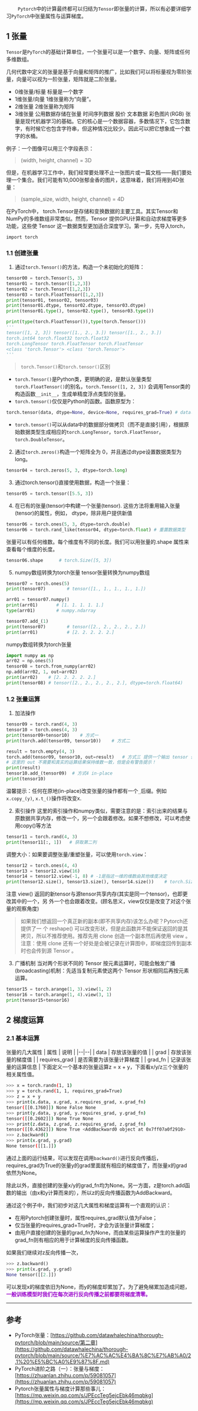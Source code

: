 &nbsp;&nbsp;&nbsp;&nbsp;&nbsp;&nbsp;&nbsp;&nbsp;`Pytorch`中的计算最终都可以归结为`Tensor`即张量的计算，所以有必要详细学习`PyTorch`中张量属性与运算梯度。

## 1 张量
`Tensor`是`PyTorch`的基础计算单位，一个张量可以是一个数字、向量、矩阵或任何多维数组。

几何代数中定义的张量是基于向量和矩阵的推广，比如我们可以将标量视为零阶张量，向量可以视为一阶张量，矩阵就是二阶张量。

- 0维张量/标量 标量是一个数字
- 1维张量/向量 1维张量称为“向量”。
- 2维张量 2维张量称为矩阵
- 3维张量 公用数据存储在张量 时间序列数据 股价 文本数据 彩色图片(RGB)
张量是现代机器学习的基础。它的核心是一个数据容器，多数情况下，它包含数字，有时候它也包含字符串，但这种情况比较少。因此可以把它想象成一个数字的水桶。

例子：一个图像可以用三个字段表示：
> (width, height, channel) = 3D

但是，在机器学习工作中，我们经常要处理不止一张图片或一篇文档——我们要处理一个集合。我们可能有10,000张郁金香的图片，这意味着，我们将用到4D张量：
> (sample_size, width, height, channel) = 4D

在PyTorch中， torch.Tensor是存储和变换数据的主要工具。其实Tensor和NumPy的多维数组非常类似。然而，Tensor 提供GPU计算和自动求梯度等更多功能，这些使 Tensor 这一数据类型更加适合深度学习。第一步，先导入torch，
```pytorch
import torch
```

### 1.1 创建张量
1. 通过`torch.Tensor()`的方法，构造一个未初始化的矩阵：
```python
tensor00 = torch.Tensor(5, 3)
tensor01 = torch.tensor([1,2,3])
tensor02 = torch.Tensor([1,2,3])
tensor03 = torch.FloatTensor([1,2,3])
print(tensor01, tensor02, tensor03)
print(tensor01.dtype, tensor02.dtype, tensor03.dtype)
print(tensor01.type(), tensor02.type(), tensor03.type())

print(type(torch.FloatTensor()),type(torch.Tensor()))
'''
tensor([1, 2, 3]) tensor([1., 2., 3.]) tensor([1., 2., 3.])
torch.int64 torch.float32 torch.float32
torch.LongTensor torch.FloatTensor torch.FloatTensor
<class 'torch.Tensor'> <class 'torch.Tensor'>
'''
```
> `torch.Tensor()`和`torch.tensor()`区别
- `torch.Tensor()`是Python类，更明确的说，是默认张量类型`torch.FloatTensor()`的别名，`torch.Tensor([1, 2, 3])` 会调用Tensor类的构造函数`__init__`，生成单精度浮点类型的张量。
- `torch.tensor()`仅仅是Python的函数。函数原型为：
```python
torch.tensor(data, dtype=None, device=None, requires_grad=True) # data可以是：list, tuple, array, scalar等类型
```
- `torch.tensor()`可以从data中的数据部分做拷贝（而不是直接引用），根据原始数据类型生成相应的`torch.LongTensor`，`torch.FloatTensor`，`torch.DoubleTensor`。



2. 通过`torch.zeros()`构造一个矩阵全为 0，并且通过dtype设置数据类型为 long。
```python
tensor04 = torch.zeros(5, 3, dtype=torch.long)
```
3. 通过torch.tensor()直接使用数据，构造一个张量：
```python
tensor05 = torch.tensor([5.5, 3])
```
4. 在已有的张量(tensor)中构建一个张量(tensor). 这些方法将重用输入张量(tensor)的属性，例如， dtype，除非用户提供新值
```python
tensor06 = torch.ones(5, 3, dtype=torch.double)
tensor06 = torch.rand_like(tensor04, dtype=torch.float) # 重置数据类型
```
张量可以有任何维数。每个维度有不同的长度。我们可以用张量的.shape 属性来查看每个维度的长度。
```python
tensor06.shape      # torch.Size([5, 3])
```
5. numpy数组转换为torch张量
tensor张量转换为numpy数组
```python
tensor07 = torch.ones(5)
print(tensor07)        # tensor([1., 1., 1., 1., 1.])

arr01 = tensor07.numpy()
print(arr01)       # [1. 1. 1. 1. 1.]
type(arr01)        # numpy.ndarray

tensor07.add_(1)
print(tensor07)        # tensor([2., 2., 2., 2., 2.])
print(arr01)           # [2. 2. 2. 2. 2.]
```
numpy数组转换为torch张量
```python
import numpy as np
arr02 = np.ones(5)
tensor08 = torch.from_numpy(arr02)
np.add(arr02, 1, out=arr02)
print(arr02)    # [2. 2. 2. 2. 2.]
print(tensor08) # tensor([2., 2., 2., 2., 2.], dtype=torch.float64)
```
### 1.2 张量运算
1. 加法操作
```python
tensor09 = torch.rand(4, 3)
tensor10 = torch.ones(4, 3)
print(tensor09+tensor10)    # 方式一
print(torch.add(tensor09, tensor10))    # 方式二

result = torch.empty(4, 3)
torch.add(tensor09, tensor10, out=result)   # 方式三 提供一个输出 tensor 作为参数
# 这里的 out 不需要和真实的运算结果保持维数一致，但是会有警告提示！
print(result)
tensor10.add_(tensor09)  # 方式4 in-place
print(tensor10)
```
温馨提示：任何在原地(in-place)改变张量的操作都有一个`_`后缀。例如`x.copy_(y)`, `x.t_()`操作将改变x.

2. 索引操作
这里的索引操作和numpy类似，需要注意的是：索引出来的结果与原数据共享内存，修改一个，另一个会跟着修改。如果不想修改，可以考虑使用copy()等方法
```python
tensor11 = torch.rand(4, 3)
print(tensor11[:, 1])   # 获取第二列
```
调整大小：如果要调整张量/重塑张量，可以使用`torch.view`：
```python
tensor12 = torch.ones(4, 4)
tensor13 = tensor12.view(16)
tensor14 = tensor12.view(-1, 8) # -1是指这一维的维数由其他维度决定
print(tensor12.size(), tensor13.size(), tensor14.size())    # torch.Size([4, 4]) torch.Size([16]) torch.Size([2, 8])
```


注意 view() 返回的新tensor与源tensor共享内存(其实是同一个tensor)，也即更改其中的一个，另 外一个也会跟着改变。(顾名思义，view仅仅是改变了对这个张量的观察⻆度)


> 如果我们想返回一个真正新的副本(即不共享内存)该怎么办呢？Pytorch还提供了一 个 reshape() 可以改变形状，但是此函数并不能保证返回的是其拷贝，所以不推荐使用。推荐先用 clone 创造一个副本然后再使用 view 。
> 注意：使用 clone 还有一个好处是会被记录在计算图中，即梯度回传到副本时也会传到源 Tensor 。

3. 广播机制
当对两个形状不同的 Tensor 按元素运算时，可能会触发广播(broadcasting)机制：先适当复制元素使这两个 Tensor 形状相同后再按元素运算。
```python
tensor15 = torch.arange(1, 3).view(1, 2)
tensor16 = torch.arange(1, 4).view(3, 1)
print(tensor15+tensor16)
```


## 2 梯度运算
### 2.1 基本运算
张量的几大属性
| 属性 | 说明 |
|--|--|
| data | 存放该张量的值 |
| grad | 存放该张量的梯度值 |
| requires_grad | 是否需要为该张量计算梯度 |
| grad_fn | 记录该张量的运算信息 |
下面定义一个基本的张量运算z = x + y，下面看x/y/z三个张量的相关属性值。
```bash
>>> x = torch.randn(1, 1)
>>> y = torch.rand(1, 1, requires_grad=True)
>>> z = x + y
>>> print(x.data, x.grad, x.requires_grad, x.grad_fn)
tensor([[0.1760]]) None False None
>>> print(y.data, y.grad, y.requires_grad, y.grad_fn)
tensor([[0.2602]]) None True None
>>> print(z.data, z.grad, z.requires_grad, z.grad_fn)
tensor([[0.4362]]) None True <AddBackward0 object at 0x7ff07a0f2910>
>>> z.backward()
>>> print(x.grad, y.grad)
None tensor([[1.]])
```
通过上面的运行结果，可以发现在调用`backward()`进行反向传播后，requires_grad为True的张量y的grad里面就有相应的梯度值了，而张量x的grad依然为None。

除此以外，直接创建的张量x/y的grad_fn均为None。另一方面，z是torch.add函数的输出（由x和y计算而来的），所以z的反向传播函数为AddBackward。

通过这个例子中，我们初步对这几大属性和梯度运算有一个直观的认识：

- 在用Pytorch创建张量时，属性requires_grad默认值为False；
- 仅当张量的requires_grad=True时，才会为该张量计算梯度；
- 由用户直接创建的张量的grad_fn为None，而由某些运算操作产生的张量的grad_fn则有相应的用于计算梯度的反向传播函数。

如果我们继续对z反向传播一次，
```python
>>> z.backward()
>>> print(x.grad, y.grad)
None tensor([[2.]])
```
可以发现x的梯度依旧为None，而y的梯度却累加了。为了避免梯累加造成问题，<font color=#9900CC><strong>一般训练模型时我们在每次进行反向传播之前都要将梯度清零。</strong></font>
____

## 参考
- PyTorch张量：[https://github.com/datawhalechina/thorough-pytorch/blob/main/source/第二章](https://github.com/datawhalechina/thorough-pytorch/blob/main/source/%E7%AC%AC%E4%BA%8C%E7%AB%A0/2.1%20%E5%BC%A0%E9%87%8F.md)
- PyTorch进阶之路（一）：张量与梯度：[https://zhuanlan.zhihu.com/p/59081057](https://zhuanlan.zhihu.com/p/59081057)
- Pytorch张量属性与梯度计算那些事儿：[https://mp.weixin.qq.com/s/JPEccTeg5ejcEbk46mqbkg](https://mp.weixin.qq.com/s/JPEccTeg5ejcEbk46mqbkg)